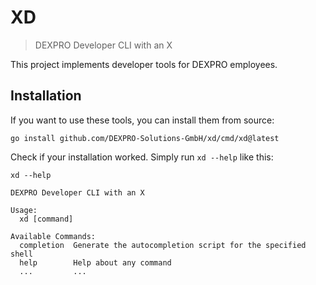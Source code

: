 # XD

> DEXPRO Developer CLI with an X

This project implements developer tools for DEXPRO employees.

## Installation

If you want to use these tools, you can install them from source:

```shell
go install github.com/DEXPRO-Solutions-GmbH/xd/cmd/xd@latest
```

Check if your installation worked. Simply run `xd --help` like this:

```shell
xd --help

DEXPRO Developer CLI with an X

Usage:
  xd [command]

Available Commands:
  completion  Generate the autocompletion script for the specified shell
  help        Help about any command
  ...         ...
```
